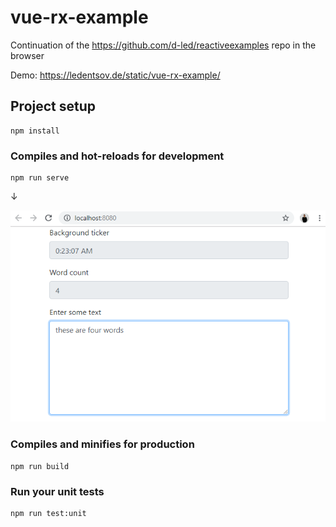 # vue-rx-example

Continuation of the https://github.com/d-led/reactiveexamples repo in the browser

Demo: https://ledentsov.de/static/vue-rx-example/


## Project setup
```
npm install
```

### Compiles and hot-reloads for development
```
npm run serve
```

&darr;

![](img/screenshot.png)

### Compiles and minifies for production
```
npm run build
```

### Run your unit tests
```
npm run test:unit
```
